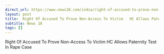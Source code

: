 ```yaml
---
direct_url: https://www.news18.com/india/right-of-accused-to-prove-non-access-to-victim-calcutta-hc-allows-paternity-test-in-rape-case-9144423.html
layout: post
title:  Right Of Accused To Prove Non-Access To Victim   HC Allows Paternity Test In Rape Case
subtitle: News 18
tags: []
---
```


 Right Of Accused To Prove Non-Access To Victim   HC Allows Paternity Test In Rape Case
